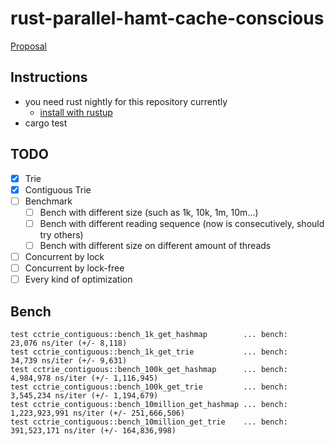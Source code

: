 # rust-parallel-hamt-cache-conscious
[Proposal](https://github.com/chichunchen/rust-parallel-hamt-cache-conscious/blob/master/cache-conscious-concurrent.pdf)

## Instructions
- you need rust nightly for this repository currently
    - [install with rustup](https://github.com/rust-lang-nursery/rustup.rs#working-with-nightly-rust)
- cargo test

## TODO
- [X] Trie
- [X] Contiguous Trie
- [ ] Benchmark
    - [ ] Bench with different size (such as 1k, 10k, 1m, 10m...)
    - [ ] Bench with different reading sequence (now is consecutively, should try others)
    - [ ] Bench with different size on different amount of threads
- [ ] Concurrent by lock
- [ ] Concurrent by lock-free
- [ ] Every kind of optimization

## Bench
```
test cctrie_contiguous::bench_1k_get_hashmap        ... bench:        23,076 ns/iter (+/- 8,118)
test cctrie_contiguous::bench_1k_get_trie           ... bench:        34,739 ns/iter (+/- 9,631)
test cctrie_contiguous::bench_100k_get_hashmap      ... bench:     4,984,978 ns/iter (+/- 1,116,945)
test cctrie_contiguous::bench_100k_get_trie         ... bench:     3,545,234 ns/iter (+/- 1,194,679)
test cctrie_contiguous::bench_10million_get_hashmap ... bench: 1,223,923,991 ns/iter (+/- 251,666,506)
test cctrie_contiguous::bench_10million_get_trie    ... bench:   391,523,171 ns/iter (+/- 164,836,998)
```
